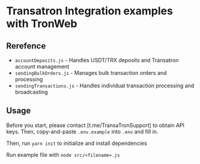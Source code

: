 # Transatron Integration examples with TronWeb

## Rerefence
- `accountDeposits.js` - Handles USDT/TRX deposits and Transatron account management
- `sendingBulkOrders.js` - Manages bulk transaction orders and processing
- `sendingTransactions.js` - Handles individual transaction processing and broadcasting

## Usage
Before you start, please contact [t.me/TransaTronSupport] to obtain API keys. Then, copy-and-paste `.env.example` into `.env` and fill in. 

Then, run `yarn init` to initialize and install dependencies

Run example file with `node src/<filename>.js`